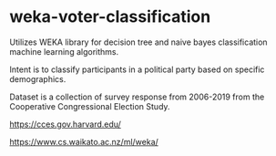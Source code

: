 # weka-voter-classification

Utilizes WEKA library for decision tree and naive bayes classification machine learning algorithms.

Intent is to classify participants in a political party based on specific demographics.

Dataset is a collection of survey response from 2006-2019 from the Cooperative Congressional Election Study.

https://cces.gov.harvard.edu/

https://www.cs.waikato.ac.nz/ml/weka/